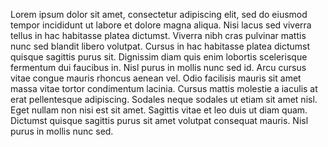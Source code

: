 Lorem ipsum dolor sit amet, consectetur adipiscing elit, sed do eiusmod tempor incididunt ut labore et dolore magna aliqua. Nisi lacus sed viverra tellus in hac habitasse platea dictumst. Viverra nibh cras pulvinar mattis nunc sed blandit libero volutpat. Cursus in hac habitasse platea dictumst quisque sagittis purus sit. Dignissim diam quis enim lobortis scelerisque fermentum dui faucibus in. Nisl purus in mollis nunc sed id. Arcu cursus vitae congue mauris rhoncus aenean vel. Odio facilisis mauris sit amet massa vitae tortor condimentum lacinia. Cursus mattis molestie a iaculis at erat pellentesque adipiscing. Sodales neque sodales ut etiam sit amet nisl. Eget nullam non nisi est sit amet. Sagittis vitae et leo duis ut diam quam. Dictumst quisque sagittis purus sit amet volutpat consequat mauris. Nisl purus in mollis nunc sed.
